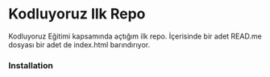 # Kodluyoruz Ilk Repo
Kodluyoruz Eğitimi kapsamında açtığım ilk repo. İçerisinde bir adet READ.me dosyası bir adet de index.html barındırıyor.
### Installation
